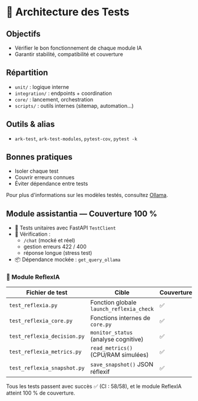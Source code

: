 # 🧪 Architecture des Tests

## Objectifs
- Vérifier le bon fonctionnement de chaque module IA
- Garantir stabilité, compatibilité et couverture

## Répartition
- `unit/` : logique interne
- `integration/` : endpoints + coordination
- `core/` : lancement, orchestration
- `scripts/` : outils internes (sitemap, automation…)

## Outils & alias
- `ark-test`, `ark-test-modules`, `pytest-cov`, `pytest -k`

## Bonnes pratiques
- Isoler chaque test
- Couvrir erreurs connues
- Éviter dépendance entre tests

Pour plus d'informations sur les modèles testés, consultez [Ollama](ollama.md).

## Module assistantia — Couverture 100 %

- 🔁 Tests unitaires avec FastAPI `TestClient`
- 🧪 Vérification :
  - `/chat` (mocké et réel)
  - gestion erreurs 422 / 400
  - réponse longue (stress test)
- 📦 Dépendance mockée : `get_query_ollama`

### 🤖 Module ReflexIA

| Fichier de test | Cible | Couverture |
|------------------|--------|------------|
| `test_reflexia.py` | Fonction globale `launch_reflexia_check` | ✅ |
| `test_reflexia_core.py` | Fonctions internes de `core.py` | ✅ |
| `test_reflexia_decision.py` | `monitor_status` (analyse cognitive) | ✅ |
| `test_reflexia_metrics.py` | `read_metrics()` (CPU/RAM simulées) | ✅ |
| `test_reflexia_snapshot.py` | `save_snapshot()` JSON réflexif | ✅ |

Tous les tests passent avec succès ✅ (CI : 58/58), et le module ReflexIA atteint 100 % de couverture.